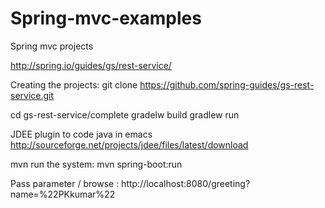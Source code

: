Spring-mvc-examples
===================

Spring mvc projects

http://spring.io/guides/gs/rest-service/
	
Creating the projects:
git clone https://github.com/spring-guides/gs-rest-service.git
  
cd gs-rest-service/complete
gradelw build
gradlew run


JDEE plugin to code java in emacs
http://sourceforge.net/projects/jdee/files/latest/download


mvn run the system: 
mvn spring-boot:run

Pass parameter / browse : 
http://localhost:8080/greeting?name=%22PKkumar%22